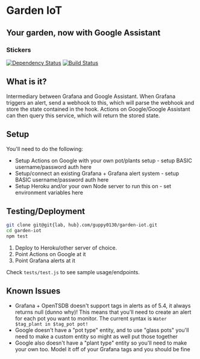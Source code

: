 # Garden IoT

## Your garden, now with Google Assistant

### Stickers
[![Dependency Status](https://david-dm.org/guppy0130/garden-iot.svg)](https://david-dm.org/)
[![Build Status](https://travis-ci.org/guppy0130/garden-iot.svg?branch=master)](https://travis-ci.org/guppy0130/garden-iot)

## What is it?

Intermediary between Grafana and Google Assistant. When Grafana triggers an alert, send a webhook to this, which will parse the webhook and store the state contained in the hook. Actions on Google/Google Assistant can then query this service, which will return the stored state.

## Setup

You'll need to do the following:

* Setup Actions on Google with your own pot/plants setup - setup BASIC username/password auth here
* Setup/connect an existing Grafana + Grafana alert system - setup BASIC username/password auth here
* Setup Heroku and/or your own Node server to run this on - set environment variables here

## Testing/Deployment

```bash
git clone git@git{lab, hub}.com/guppy0130/garden-iot.git
cd garden-iot
npm test
```

1. Deploy to Heroku/other server of choice.
2. Point Actions on Google at it
3. Point Grafana alerts at it

Check `tests/test.js` to see sample usage/endpoints.

## Known Issues

* Grafana + OpenTSDB doesn't support tags in alerts as of 5.4, it always returns null (dunno why)! This means that you'll need to create an alert for each pot you want to monitor. The current syntax is `Water $tag_plant in $tag_pot pot!`
* Google doesn't have a "pot type" entity, and to use "glass pots" you'll need to make a custom entity so might as well put those together
* Google also doesn't have a "plant type" entity so you'll need to make your own too. Model it off of your Grafana tags and you should be fine